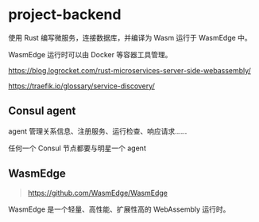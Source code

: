 # project-backend



使用 Rust 编写微服务，连接数据库，并编译为 Wasm 运行于 WasmEdge 中。

WasmEdge 运行时可以由 Docker 等容器工具管理。

https://blog.logrocket.com/rust-microservices-server-side-webassembly/





https://traefik.io/glossary/service-discovery/

## Consul agent

agent 管理关系信息、注册服务、运行检查、响应请求......

任何一个 Consul 节点都要与明星一个 agent









## WasmEdge

> https://github.com/WasmEdge/WasmEdge

WasmEdge 是一个轻量、高性能、扩展性高的 WebAssembly 运行时。

